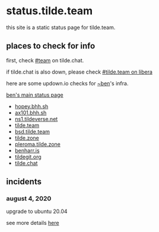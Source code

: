 # status.tilde.team

this site is a static status page for tilde.team. 

## places to check for info

first, check [#team](https://kiwi.tilde.chat/#team) on tilde.chat.

if tilde.chat is also down, please check [#tilde.team on libera](
ircs://irc.libera.chat:6697/#tilde.team)

here are some updown.io checks for [~ben](https://tilde.team/~ben/)'s infra.

[ben's main status page](https://status.bhh.sh/)

-   [hopey.bhh.sh](https://status.hopey.bhh.sh/)
-   [ax101.bhh.sh](https://status.ax101.bhh.sh/)
-   [ns1.tildeverse.net](https://status.ns1.tildeverse.net/)
-   [tilde.team](https://updown.tilde.team/)
-   [bsd.tilde.team](https://status.bsd.tilde.team/)
-   [tilde.zone](https://status.tilde.zone/)
-   [pleroma.tilde.zone](https://status.pleroma.tilde.zone/)
-   [benharr.is](https://status.benharr.is/)
-   [tildegit.org](https://status.tildegit.org/)
-   [tilde.chat](https://status.tilde.chat/)

## incidents

### august 4, 2020

upgrade to ubuntu 20.04

see more details [here](https://bhh.sh/pub/tilde.team-20.04-update.txt)
